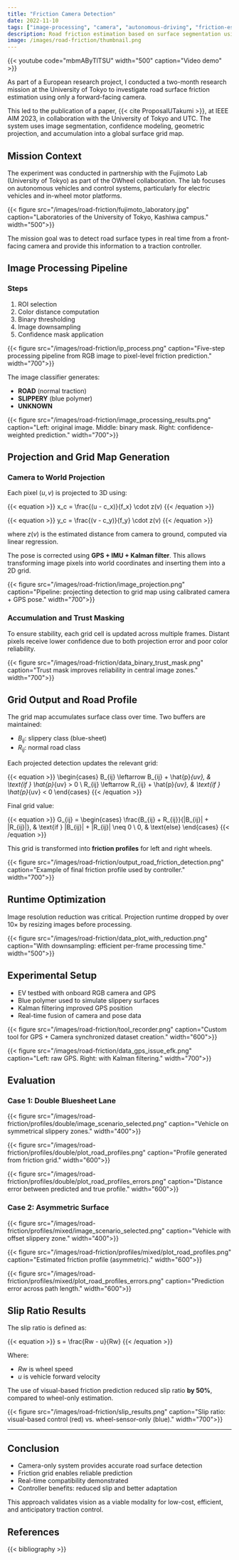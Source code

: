 ```yaml
---
title: "Friction Camera Detection"
date: 2022-11-10
tags: ["image-processing", "camera", "autonomous-driving", "friction-estimation"]
description: Road friction estimation based on surface segmentation using a camera and projection into a global grid.
image: /images/road-friction/thumbnail.png
---
```


{{< youtube code="mbmAByTlTSU" width="500" caption="Video demo" >}}

As part of a European research project, I conducted a two-month research mission at the University of Tokyo to investigate road surface friction estimation using only a forward-facing camera.

This led to the publication of a paper, {{< cite ProposalUTakumi >}}, at IEEE AIM 2023, in collaboration with the University of Tokyo and UTC. The system uses image segmentation, confidence modeling, geometric projection, and accumulation into a global surface grid map.


## Mission Context

The experiment was conducted in partnership with the Fujimoto Lab (University of Tokyo) as part of the OWheel collaboration. The lab focuses on autonomous vehicles and control systems, particularly for electric vehicles and in-wheel motor platforms.

{{< figure src="/images/road-friction/fujimoto_laboratory.jpg" caption="Laboratories of the University of Tokyo, Kashiwa campus." width="500">}}

The mission goal was to detect road surface types in real time from a front-facing camera and provide this information to a traction controller.


## Image Processing Pipeline

### Steps

1. ROI selection  
2. Color distance computation  
3. Binary thresholding  
4. Image downsampling  
5. Confidence mask application

{{< figure src="/images/road-friction/ip_process.png" caption="Five-step processing pipeline from RGB image to pixel-level friction prediction." width="700">}}

The image classifier generates:

- **ROAD** (normal traction)
- **SLIPPERY** (blue polymer)
- **UNKNOWN**

{{< figure src="/images/road-friction/image_processing_results.png" caption="Left: original image. Middle: binary mask. Right: confidence-weighted prediction." width="700">}}


## Projection and Grid Map Generation

### Camera to World Projection

Each pixel $(u, v)$ is projected to 3D using:

{{< equation >}}
x_c = \frac{(u - c_x)}{f_x} \cdot z(v)
{{< /equation >}}

{{< equation >}}
y_c = \frac{(v - c_y)}{f_y} \cdot z(v)
{{< /equation >}}

where $z(v)$ is the estimated distance from camera to ground, computed via linear regression.

The pose is corrected using **GPS + IMU + Kalman filter**. This allows transforming image pixels into world coordinates and inserting them into a 2D grid.

{{< figure src="/images/road-friction/image_projection.png" caption="Pipeline: projecting detection to grid map using calibrated camera + GPS pose." width="700">}}


### Accumulation and Trust Masking

To ensure stability, each grid cell is updated across multiple frames. Distant pixels receive lower confidence due to both projection error and poor color reliability.

{{< figure src="/images/road-friction/data_binary_trust_mask.png" caption="Trust mask improves reliability in central image zones." width="700">}}


## Grid Output and Road Profile

The grid map accumulates surface class over time. Two buffers are maintained:

- $B_{ij}$: slippery class (blue-sheet)
- $R_{ij}$: normal road class

Each projected detection updates the relevant grid:

{{< equation >}}
\begin{cases}
B_{ij} \leftarrow B_{ij} + \hat{p}_{uv}, & \text{if } \hat{p}_{uv} > 0 \\
R_{ij} \leftarrow R_{ij} + \hat{p}_{uv}, & \text{if } \hat{p}_{uv} < 0
\end{cases}
{{< /equation >}}

Final grid value:

{{< equation >}}
G_{ij} = 
\begin{cases}
\frac{B_{ij} + R_{ij}}{|B_{ij}| + |R_{ij}|}, & \text{if } |B_{ij}| + |R_{ij}| \neq 0 \\
0, & \text{else}
\end{cases}
{{< /equation >}}

This grid is transformed into **friction profiles** for left and right wheels.

{{< figure src="/images/road-friction/output_road_friction_detection.png" caption="Example of final friction profile used by controller." width="700">}}


## Runtime Optimization

Image resolution reduction was critical. Projection runtime dropped by over 10× by resizing images before processing.

{{< figure src="/images/road-friction/data_plot_with_reduction.png" caption="With downsampling: efficient per-frame processing time." width="500">}}


## Experimental Setup

- EV testbed with onboard RGB camera and GPS
- Blue polymer used to simulate slippery surfaces
- Kalman filtering improved GPS position
- Real-time fusion of camera and pose data

{{< figure src="/images/road-friction/tool_recorder.png" caption="Custom tool for GPS + Camera synchronized dataset creation." width="600">}}

{{< figure src="/images/road-friction/data_gps_issue_efk.png" caption="Left: raw GPS. Right: with Kalman filtering." width="700">}}


## Evaluation

### Case 1: Double Bluesheet Lane

{{< figure src="/images/road-friction/profiles/double/image_scenario_selected.png" caption="Vehicle on symmetrical slippery zones." width="400">}}

{{< figure src="/images/road-friction/profiles/double/plot_road_profiles.png" caption="Profile generated from friction grid." width="600">}}

{{< figure src="/images/road-friction/profiles/double/plot_road_profiles_errors.png" caption="Distance error between predicted and true profile." width="600">}}


### Case 2: Asymmetric Surface

{{< figure src="/images/road-friction/profiles/mixed/image_scenario_selected.png" caption="Vehicle with offset slippery zone." width="400">}}

{{< figure src="/images/road-friction/profiles/mixed/plot_road_profiles.png" caption="Estimated friction profile (asymmetric)." width="600">}}

{{< figure src="/images/road-friction/profiles/mixed/plot_road_profiles_errors.png" caption="Prediction error across path length." width="600">}}


## Slip Ratio Results

The slip ratio is defined as:

{{< equation >}}
s = \frac{Rw - u}{Rw}
{{< /equation >}}

Where:
- $Rw$ is wheel speed
- $u$ is vehicle forward velocity

The use of visual-based friction prediction reduced slip ratio **by 50%**, compared to wheel-only estimation.

{{< figure src="/images/road-friction/slip_results.png" caption="Slip ratio: visual-based control (red) vs. wheel-sensor-only (blue)." width="700">}}

---

## Conclusion

- Camera-only system provides accurate road surface detection
- Friction grid enables reliable prediction
- Real-time compatibility demonstrated
- Controller benefits: reduced slip and better adaptation

This approach validates vision as a viable modality for low-cost, efficient, and anticipatory traction control.

## References

{{< bibliography >}}
